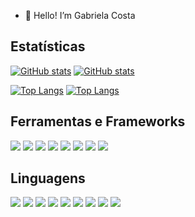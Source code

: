 - 👋 Hello! I’m Gabriela Costa
## Estatísticas

[![GitHub stats](https://github-readme-stats.vercel.app/api?username=gaiascosta&hide=prs,issues&show_icons=true&theme=tokyonight#gh-dark-mode-only)](https://github.com/gaiascosta/gaiascosta#gh-dark-mode-only)
[![GitHub stats](https://github-readme-stats.vercel.app/api?username=gaiascosta&hide=prs,issues&show_icons=true&icon_color=8808bf&text_color=10a392&title_color=2239ab&bg_color=f2f2f7#gh-light-mode-only)](https://github.com/gaiascosta/gaiascosta#gh-light-mode-only)

[![Top Langs](https://github-readme-stats.vercel.app/api/top-langs/?username=gaiascosta&layout=compact&theme=tokyonight&hide=ShaderLab,HLSL#gh-dark-mode-only)](https://github.com/gaiascosta/gaiascosta#gh-dark-mode-only)
[![Top Langs](https://github-readme-stats.vercel.app/api/top-langs/?username=gaiascosta&layout=compact&text_color=10a392&title_color=2239ab&bg_color=f2f2f7&hide=ShaderLab,HLSL#gh-light-mode-only)](https://github.com/gaiascosta/gaiascosta#gh-light-mode-only)

## Ferramentas e Frameworks

<p>
  <img src="https://img.shields.io/badge/Visual%20Studio%20Code-0078d7.svg?style=for-the-badge&logo=visual-studio-code&logoColor=white" />
  <img src="https://img.shields.io/badge/Visual%20Studio-5C2D91.svg?style=for-the-badge&logo=visual-studio&logoColor=white" />
  <img src="https://img.shields.io/badge/unity-%23000000.svg?style=for-the-badge&logo=unity&logoColor=white" />
  <img src="https://img.shields.io/badge/gitpod-f06611.svg?style=for-the-badge&logo=gitpod&logoColor=white" />
  <img src="https://img.shields.io/badge/Flutter-%2302569B.svg?style=for-the-badge&logo=Flutter&logoColor=white" />
  <img src="https://img.shields.io/badge/firebase-%23039BE5.svg?style=for-the-badge&logo=firebase" />
  <img src="https://img.shields.io/badge/VIM-%2311AB00.svg?style=for-the-badge&logo=vim&logoColor=white" />
  <img src="https://img.shields.io/badge/bootstrap-%238511FA.svg?style=for-the-badge&logo=bootstrap&logoColor=white" />
</p>

## Linguagens

<p>
  <img src="https://img.shields.io/badge/java-%23ED8B00.svg?style=for-the-badge&logo=openjdk&logoColor=white" />
  <img src="https://img.shields.io/badge/c-%2300599C.svg?style=for-the-badge&logo=c&logoColor=white" />
  <img src="https://img.shields.io/badge/c++-%2300599C.svg?style=for-the-badge&logo=c%2B%2B&logoColor=white" />
  <img src="https://img.shields.io/badge/c%23-%23239120.svg?style=for-the-badge&logo=c-sharp&logoColor=white" />
  <img src="https://img.shields.io/badge/python-3670A0?style=for-the-badge&logo=python&logoColor=ffdd54" />
  <img src="https://img.shields.io/badge/html5-%23E34F26.svg?style=for-the-badge&logo=html5&logoColor=white" />
  <img src="https://img.shields.io/badge/css3-%231572B6.svg?style=for-the-badge&logo=css3&logoColor=white" />
  <img src="https://img.shields.io/badge/javascript-%23323330.svg?style=for-the-badge&logo=javascript&logoColor=%23F7DF1E" />
  <img src="https://img.shields.io/badge/php-%23777BB4.svg?style=for-the-badge&logo=php&logoColor=white" />
</p>
